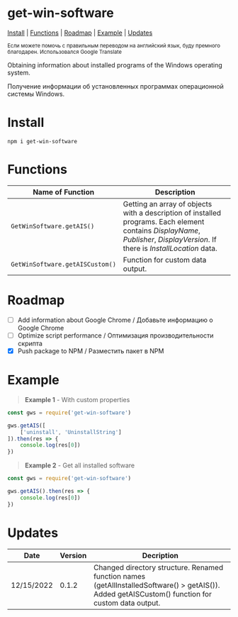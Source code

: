 # get-win-software
[Install](https://github.com/skrike/get-win-software#install) | [Functions](https://github.com/skrike/get-win-software#functions) | [Roadmap](https://github.com/skrike/get-win-software#roadmap) | [Example](https://github.com/skrike/get-win-software#example) | [Updates](https://github.com/skrike/get-win-software#updates)

<sub>Если можете помочь с правильным переводом на английский язык, буду премного благодарен. Использовался Google Translate</sub>

Obtaining information about installed programs of the Windows operating system.

Получение информации об установленных программах операционной системы Windows.

# Install
```
npm i get-win-software
```

# Functions
| Name of Function  | Description |
| ------------- | ------------- |
| `GetWinSoftware.getAIS()`  | Getting an array of objects with a description of installed programs. Each element contains *DisplayName*, *Publisher*, *DisplayVersion*. If there is *InstallLocation* data.  |
| `GetWinSoftware.getAISCustom()`  | Function for custom data output.  |

# Roadmap
- [ ] Add information about Google Chrome / Добавьте информацию о Google Chrome
- [ ] Optimize script performance / Оптимизация производительности скрипта
- [x] Push package to NPM / Разместить пакет в NPM

# Example
> **Example 1** - With custom properties
```javascript
const gws = require('get-win-software')

gws.getAIS([
    ['uninstall', 'UninstallString']
]).then(res => {
    console.log(res[0])
})
```

> **Example 2** - Get all installed software
```javascript
const gws = require('get-win-software')

gws.getAIS().then(res => {
    console.log(res[0])
})
```

# Updates
| Date  | Version | Decription  |
| ------------- | ------------- | ------------- |
| 12/15/2022  | 0.1.2  | Changed directory structure. Renamed function names (getAllInstalledSoftware() > getAIS()). Added getAISCustom() function for custom data output.  |